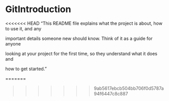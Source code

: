 # GitIntroduction

<<<<<<< HEAD
“This README file explains what the project is about, how to use it, and any

important details someone new should know. Think of it as a guide for anyone

looking at your project for the first time, so they understand what it does and

how to get started.”



=======
>>>>>>> 9ab5617ebcb504bb706f0d5787a94f6447c8c887
